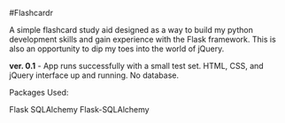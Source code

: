 #Flashcardr

A simple flashcard study aid designed as a way to build my python development skills and gain experience with the Flask framework. This is also an opportunity to dip my toes into the world of jQuery.

**ver. 0.1** - App runs successfully with a small test set. HTML, CSS, and jQuery interface up and running. No database.

Packages Used:

Flask
SQLAlchemy
Flask-SQLAlchemy